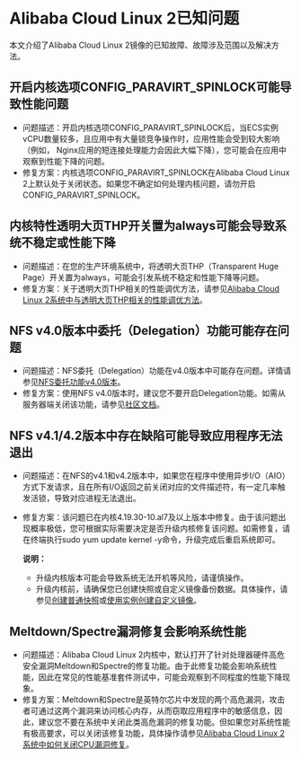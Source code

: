 # Alibaba Cloud Linux 2已知问题

本文介绍了Alibaba Cloud Linux 2镜像的已知故障、故障涉及范围以及解决方法。

## 开启内核选项CONFIG\_PARAVIRT\_SPINLOCK可能导致性能问题

-   问题描述：开启内核选项CONFIG\_PARAVIRT\_SPINLOCK后，当ECS实例vCPU数量较多，且应用中有大量锁竞争操作时，应用性能会受到较大影响（例如， Nginx应用的短连接处理能力会因此大幅下降），您可能会在应用中观察到性能下降的问题。
-   修复方案：内核选项CONFIG\_PARAVIRT\_SPINLOCK在Alibaba Cloud Linux 2上默认处于关闭状态。如果您不确定如何处理内核问题，请勿开启CONFIG\_PARAVIRT\_SPINLOCK。

## 内核特性透明大页THP开关置为always可能会导致系统不稳定或性能下降

-   问题描述：在您的生产环境系统中，将透明大页THP（Transparent Huge Page）开关置为always，可能会引发系统不稳定和性能下降等问题。
-   修复方案：关于透明大页THP相关的性能调优方法，请参见[Alibaba Cloud Linux 2系统中与透明大页THP相关的性能调优方法](https://help.aliyun.com/knowledge_detail/161963.html)。

## NFS v4.0版本中委托（Delegation）功能可能存在问题

-   问题描述：NFS委托（Delegation）功能在v4.0版本中可能存在问题。详情请参见[NFS委托功能v4.0版本](https://docs.oracle.com/cd/E19253-01/816-4555/rfsrefer-140/index.html)。
-   修复方案：使用NFS v4.0版本时，建议您不要开启Delegation功能。如需从服务器端关闭该功能，请参见[社区文档](https://docs.oracle.com/cd/E19253-01/816-4555/rfsadmin-965/index.html)。

## NFS v4.1/4.2版本中存在缺陷可能导致应用程序无法退出

-   问题描述：在NFS的v4.1和v4.2版本中，如果您在程序中使用异步I/O（AIO）方式下发请求，且在所有I/O返回之前关闭对应的文件描述符，有一定几率触发活锁，导致对应进程无法退出。
-   修复方案：该问题已在内核4.19.30-10.al7及以上版本中修复。由于该问题出现概率极低，您可根据实际需要决定是否升级内核修复该问题。如需修复，请在终端执行sudo yum update kernel -y命令，升级完成后重启系统即可。

    **说明：**

    -   升级内核版本可能会导致系统无法开机等风险，请谨慎操作。
    -   升级内核前，请确保您已创建快照或自定义镜像备份数据。具体操作，请参见[创建普通快照](/cn.zh-CN/快照/使用快照/创建普通快照.md)或[使用实例创建自定义镜像](/cn.zh-CN/镜像/自定义镜像/创建自定义镜像/使用实例创建自定义镜像.md)。

## Meltdown/Spectre漏洞修复会影响系统性能

-   问题描述：Alibaba Cloud Linux 2内核中，默认打开了针对处理器硬件高危安全漏洞Meltdown和Spectre的修复功能。由于此修复功能会影响系统性能，因此在常见的性能基准套件测试中，可能会观察到不同程度的性能下降现象。
-   修复方案：Meltdown和Spectre是英特尔芯片中发现的两个高危漏洞，攻击者可通过这两个漏洞来访问核心内存，从而窃取应用程序中的敏感信息，因此，建议您不要在系统中关闭此类高危漏洞的修复功能。但如果您对系统性能有极高要求，可以关闭该修复功能，具体操作请参见[Alibaba Cloud Linux 2系统中如何关闭CPU漏洞修复](https://help.aliyun.com/knowledge_detail/154567.html)。

